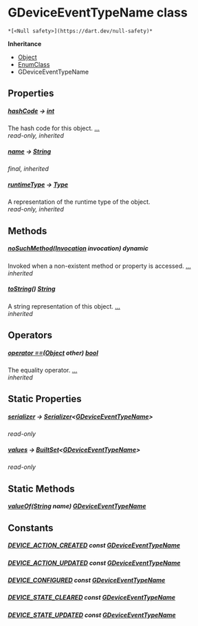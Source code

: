 


# GDeviceEventTypeName class






    *[<Null safety>](https://dart.dev/null-safety)*





**Inheritance**

- [Object](https://api.flutter.dev/flutter/dart-core/Object-class.html)
- [EnumClass](https://pub.dev/documentation/built_value/8.2.0/built_value/EnumClass-class.html)
- GDeviceEventTypeName







## Properties

##### [hashCode](https://api.flutter.dev/flutter/dart-core/Object/hashCode.html) &#8594; [int](https://api.flutter.dev/flutter/dart-core/int-class.html)



The hash code for this object. [...](https://api.flutter.dev/flutter/dart-core/Object/hashCode.html)  
_read-only, inherited_



##### [name](https://pub.dev/documentation/built_value/8.2.0/built_value/EnumClass/name.html) &#8594; [String](https://api.flutter.dev/flutter/dart-core/String-class.html)



   
_final, inherited_



##### [runtimeType](https://api.flutter.dev/flutter/dart-core/Object/runtimeType.html) &#8594; [Type](https://api.flutter.dev/flutter/dart-core/Type-class.html)



A representation of the runtime type of the object.   
_read-only, inherited_




## Methods

##### [noSuchMethod](https://api.flutter.dev/flutter/dart-core/Object/noSuchMethod.html)([Invocation](https://api.flutter.dev/flutter/dart-core/Invocation-class.html) invocation) dynamic



Invoked when a non-existent method or property is accessed. [...](https://api.flutter.dev/flutter/dart-core/Object/noSuchMethod.html)  
_inherited_



##### [toString](https://pub.dev/documentation/built_value/8.2.0/built_value/EnumClass/toString.html)() [String](https://api.flutter.dev/flutter/dart-core/String-class.html)



A string representation of this object. [...](https://pub.dev/documentation/built_value/8.2.0/built_value/EnumClass/toString.html)  
_inherited_




## Operators

##### [operator ==](https://api.flutter.dev/flutter/dart-core/Object/operator_equals.html)([Object](https://api.flutter.dev/flutter/dart-core/Object-class.html) other) [bool](https://api.flutter.dev/flutter/dart-core/bool-class.html)



The equality operator. [...](https://api.flutter.dev/flutter/dart-core/Object/operator_equals.html)  
_inherited_




## Static Properties

##### [serializer](../third_party_yonomi_graphql_schema_schema.docs.schema.gql/GDeviceEventTypeName/serializer.md) &#8594; [Serializer](https://pub.dev/documentation/built_value/8.2.0/serializer/Serializer-class.html)&lt;[GDeviceEventTypeName](../third_party_yonomi_graphql_schema_schema.docs.schema.gql/GDeviceEventTypeName-class.md)>



   
_read-only_



##### [values](../third_party_yonomi_graphql_schema_schema.docs.schema.gql/GDeviceEventTypeName/values.md) &#8594; [BuiltSet](https://pub.dev/documentation/built_collection/5.1.1/built_collection/BuiltSet-class.html)&lt;[GDeviceEventTypeName](../third_party_yonomi_graphql_schema_schema.docs.schema.gql/GDeviceEventTypeName-class.md)>



   
_read-only_




## Static Methods

##### [valueOf](../third_party_yonomi_graphql_schema_schema.docs.schema.gql/GDeviceEventTypeName/valueOf.md)([String](https://api.flutter.dev/flutter/dart-core/String-class.html) name) [GDeviceEventTypeName](../third_party_yonomi_graphql_schema_schema.docs.schema.gql/GDeviceEventTypeName-class.md)



   





## Constants

##### [DEVICE_ACTION_CREATED](../third_party_yonomi_graphql_schema_schema.docs.schema.gql/GDeviceEventTypeName/DEVICE_ACTION_CREATED-constant.md) const [GDeviceEventTypeName](../third_party_yonomi_graphql_schema_schema.docs.schema.gql/GDeviceEventTypeName-class.md)



   




##### [DEVICE_ACTION_UPDATED](../third_party_yonomi_graphql_schema_schema.docs.schema.gql/GDeviceEventTypeName/DEVICE_ACTION_UPDATED-constant.md) const [GDeviceEventTypeName](../third_party_yonomi_graphql_schema_schema.docs.schema.gql/GDeviceEventTypeName-class.md)



   




##### [DEVICE_CONFIGURED](../third_party_yonomi_graphql_schema_schema.docs.schema.gql/GDeviceEventTypeName/DEVICE_CONFIGURED-constant.md) const [GDeviceEventTypeName](../third_party_yonomi_graphql_schema_schema.docs.schema.gql/GDeviceEventTypeName-class.md)



   




##### [DEVICE_STATE_CLEARED](../third_party_yonomi_graphql_schema_schema.docs.schema.gql/GDeviceEventTypeName/DEVICE_STATE_CLEARED-constant.md) const [GDeviceEventTypeName](../third_party_yonomi_graphql_schema_schema.docs.schema.gql/GDeviceEventTypeName-class.md)



   




##### [DEVICE_STATE_UPDATED](../third_party_yonomi_graphql_schema_schema.docs.schema.gql/GDeviceEventTypeName/DEVICE_STATE_UPDATED-constant.md) const [GDeviceEventTypeName](../third_party_yonomi_graphql_schema_schema.docs.schema.gql/GDeviceEventTypeName-class.md)



   









